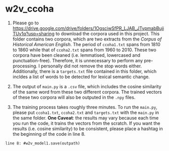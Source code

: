 # w2v_ccoha

1. Please go to https://drive.google.com/drive/folders/1OgsciwSfPR_LJAB_JTypmabBujiTUv1q?usp=sharing to download the corpora used in this project. This folder contains two corpora, which are two extracts from the *Corpus of Historical American English*. The period of `ccoha1.txt` spans from 1810 to 1860 while that of `ccoha2.txt` spans from 1960 to 2010. These two corpora have been cleaned (i.e. lemmatised, lowercased and punctuation-free). Therefore, it is unnecessary to perform any pre-processing. I personally did not remove the stop words either. Additionally, there is a `targets.txt` file contained in this folder, which incldes a list of words to be detected for lexical semantic change. 

2. The output of `main.py` is a `.csv` file, which includes the cosine similarity of the same word from these two different corpora. The trained vectors of these two corpora will also be outputed in the `.npy` files.

3. The training process takes roughly three minutes. To run the `main.py`, please put `ccoha1.txt`, `ccoha2.txt` and `targets.txt` with the `main.py` in the same folder. **One Caveat**: the results may vary because each time you run the code, it trains the vectors from the scratch. If you want the results (i.e. cosine similarity) to be consistent, please place a hashtag in the beginning of the code in line 8.

```
line 8: #w2v_model1.save(outpath)
```
